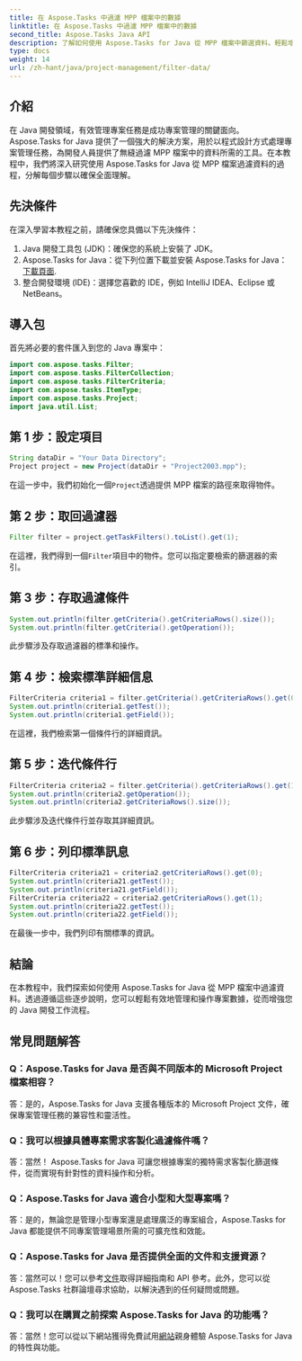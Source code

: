 ```yaml
---
title: 在 Aspose.Tasks 中過濾 MPP 檔案中的數據
linktitle: 在 Aspose.Tasks 中過濾 MPP 檔案中的數據
second_title: Aspose.Tasks Java API
description: 了解如何使用 Aspose.Tasks for Java 從 MPP 檔案中篩選資料。輕鬆增強您的專案管理工作流程。
type: docs
weight: 14
url: /zh-hant/java/project-management/filter-data/
---
```

## 介紹
在 Java 開發領域，有效管理專案任務是成功專案管理的關鍵面向。 Aspose.Tasks for Java 提供了一個強大的解決方案，用於以程式設計方式處理專案管理任務，為開發人員提供了無縫過濾 MPP 檔案中的資料所需的工具。在本教程中，我們將深入研究使用 Aspose.Tasks for Java 從 MPP 檔案過濾資料的過程，分解每個步驟以確保全面理解。
## 先決條件
在深入學習本教程之前，請確保您具備以下先決條件：
1. Java 開發工具包 (JDK)：確保您的系統上安裝了 JDK。
2.  Aspose.Tasks for Java：從下列位置下載並安裝 Aspose.Tasks for Java：[下載頁面](https://releases.aspose.com/tasks/java/).
3. 整合開發環境 (IDE)：選擇您喜歡的 IDE，例如 IntelliJ IDEA、Eclipse 或 NetBeans。

## 導入包
首先將必要的套件匯入到您的 Java 專案中：
```java
import com.aspose.tasks.Filter;
import com.aspose.tasks.FilterCollection;
import com.aspose.tasks.FilterCriteria;
import com.aspose.tasks.ItemType;
import com.aspose.tasks.Project;
import java.util.List;
```

## 第 1 步：設定項目
```java
String dataDir = "Your Data Directory";
Project project = new Project(dataDir + "Project2003.mpp");
```
在這一步中，我們初始化一個`Project`透過提供 MPP 檔案的路徑來取得物件。
## 第 2 步：取回過濾器
```java
Filter filter = project.getTaskFilters().toList().get(1);
```
在這裡，我們得到一個`Filter`項目中的物件。您可以指定要檢索的篩選器的索引。
## 第 3 步：存取過濾條件
```java
System.out.println(filter.getCriteria().getCriteriaRows().size());
System.out.println(filter.getCriteria().getOperation());
```
此步驟涉及存取過濾器的標準和操作。
## 第 4 步：檢索標準詳細信息
```java
FilterCriteria criteria1 = filter.getCriteria().getCriteriaRows().get(0);
System.out.println(criteria1.getTest());
System.out.println(criteria1.getField());
```
在這裡，我們檢索第一個條件行的詳細資訊。
## 第 5 步：迭代條件行
```java
FilterCriteria criteria2 = filter.getCriteria().getCriteriaRows().get(1);
System.out.println(criteria2.getOperation());
System.out.println(criteria2.getCriteriaRows().size());
```
此步驟涉及迭代條件行並存取其詳細資訊。
## 第 6 步：列印標準訊息
```java
FilterCriteria criteria21 = criteria2.getCriteriaRows().get(0);
System.out.println(criteria21.getTest());
System.out.println(criteria21.getField());
FilterCriteria criteria22 = criteria2.getCriteriaRows().get(1);
System.out.println(criteria22.getTest());
System.out.println(criteria22.getField());
```
在最後一步中，我們列印有關標準的資訊。

## 結論
在本教程中，我們探索如何使用 Aspose.Tasks for Java 從 MPP 檔案中過濾資料。透過遵循這些逐步說明，您可以輕鬆有效地管理和操作專案數據，從而增強您的 Java 開發工作流程。
## 常見問題解答
### Q：Aspose.Tasks for Java 是否與不同版本的 Microsoft Project 檔案相容？
答：是的，Aspose.Tasks for Java 支援各種版本的 Microsoft Project 文件，確保專案管理任務的兼容性和靈活性。
### Q：我可以根據具體專案需求客製化過濾條件嗎？
答：當然！ Aspose.Tasks for Java 可讓您根據專案的獨特需求客製化篩選條件，從而實現有針對性的資料操作和分析。
### Q：Aspose.Tasks for Java 適合小型和大型專案嗎？
答：是的，無論您是管理小型專案還是處理廣泛的專案組合，Aspose.Tasks for Java 都能提供不同專案管理場景所需的可擴充性和效能。
### Q：Aspose.Tasks for Java 是否提供全面的文件和支援資源？
答：當然可以！您可以參考[文件](https://reference.aspose.com/tasks/java/)取得詳細指南和 API 參考。此外，您可以從 Aspose.Tasks 社群論壇尋求協助，以解決遇到的任何疑問或問題。
### Q：我可以在購買之前探索 Aspose.Tasks for Java 的功能嗎？
答：當然！您可以從以下網站獲得免費試用[網站](https://releases.aspose.com/)親身體驗 Aspose.Tasks for Java 的特性與功能。